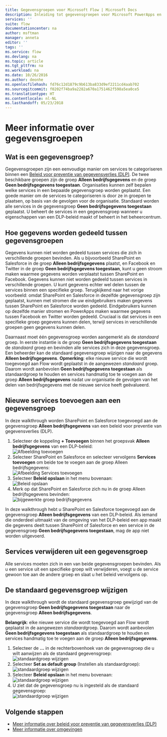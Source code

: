 ```yaml
---
title: Gegevensgroepen voor Microsoft Flow | Microsoft Docs
description: Inleiding tot gegevensgroepen voor Microsoft PowerApps en Microsoft Flow.
services: ''
suite: flow
documentationcenter: na
author: msftman
manager: anneta
editor: ''
tags: ''
ms.service: flow
ms.devlang: na
ms.topic: article
ms.tgt_pltfrm: na
ms.workload: na
ms.date: 10/26/2016
ms.author: deonhe
ms.openlocfilehash: fd76c12d1879c9b613ba833d9ef2211cd4aab702
ms.sourcegitcommit: f0202f74ba9a2282a670a1751462f598a5ea0ce5
ms.translationtype: HT
ms.contentlocale: nl-NL
ms.lasthandoff: 05/23/2018
---
```

# <a name="learn-all-about-data-groups"></a>Meer informatie over gegevensgroepen
## <a name="what-is-a-data-group"></a>Wat is een gegevensgroep?
Gegevensgroepen zijn een eenvoudige manier om services te categoriseren binnen een [Beleid voor preventie van gegevensverlies (DLP)](prevent-data-loss.md). De twee beschikbare groepen zijn de groep **Alleen bedrijfsgegevens** en de groep **Geen bedrijfsgegevens toegestaan**. Organisaties kunnen zelf bepalen welke services in een bepaalde gegevensgroep worden geplaatst. Een goede manier om de services te categoriseren is door ze in groepen te plaatsen, op basis van de gevolgen voor de organisatie. Standaard worden alle services in de gegevensgroep **Geen bedrijfsgegevens toegestaan** geplaatst. U beheert de services in een gegevensgroep wanneer u eigenschappen van een DLP-beleid maakt of beheert in het beheercentrum.

## <a name="how-data-is-shared-between-data-groups"></a>Hoe gegevens worden gedeeld tussen gegevensgroepen
Gegevens kunnen niet worden gedeeld tussen services die zich in verschillende groepen bevinden. Als u bijvoorbeeld SharePoint en Salesforce in de groep **Alleen bedrijfsgegevens** plaatst, en Facebook en Twitter in de groep **Geen bedrijfsgegevens toegestaan**, kunt u geen stroom maken waarmee gegevens worden verplaatst tussen SharePoint en Facebook. Gegevens kunnen niet worden gedeeld tussen services in verschillende groepen. U kunt gegevens echter wel delen tussen de services binnen een specifieke groep. Terugkijkend naar het vorige voorbeeld: omdat SharePoint en Salesforce in dezelfde gegevensgroep zijn geplaatst, kunnen met stromen die uw eindgebruikers maken gegevens tussen SharePoint en Salesforce worden gedeeld. Eindgebruikers kunnen op dezelfde manier stromen en PowerApps maken waarmee gegevens tussen Facebook en Twitter worden gedeeld. Cruciaal is dat services in een specifieke groep gegevens kunnen delen, terwijl services in verschillende groepen geen gegevens kunnen delen.  

Daarnaast moet één gegevensgroep worden aangemerkt als de *standaard* groep. In eerste instantie is de groep **Geen bedrijfsgegevens toegestaan** de *standaard* groep en bevinden alle services zich in deze gegevensgroep. Een beheerder kan de standaard gegevensgroep wijzigen naar de gegevens **Alleen bedrijfsgegevens**. **Opmerking**: elke nieuwe service die wordt toegevoegd aan Flow wordt geplaatst in de aangewezen *standaard* groep. Daarom wordt aanbevolen **Geen bedrijfsgegevens toegestaan** als standaardgroep te houden en services handmatig toe te voegen aan de groep **Alleen bedrijfsgegevens** nadat uw organisatie de gevolgen van het delen van bedrijfsgegevens met de nieuwe service heeft geëvalueerd.

## <a name="add-services-to-a-data-group"></a>Nieuwe services toevoegen aan een gegevensgroep
In deze walkthrough worden SharePoint en Salesforce toegevoegd aan de gegevensgroep **Alleen bedrijfsgegevens** van een beleid voor preventie van gegevensverlies (DLP). 

1. Selecteer de koppeling **+ Toevoegen** binnen het groepsvak **Alleen bedrijfsgegevens** van een DLP-beleid:    
   ![Afbeelding toevoegen](./media/introduction-to-data-groups/add-to-data-group-1.png)  
2. Selecteer SharePoint en Salesforce en selecteer vervolgens **Services toevoegen** om beide toe te voegen aan de groep Alleen bedrijfsgegevens:    
   ![Afbeelding Services toevoegen](./media/introduction-to-data-groups/add-to-data-group-2.png)  
3. Selecteer **Beleid opslaan** in het menu bovenaan:  
   ![Beleid opslaan](./media/introduction-to-data-groups/add-to-data-group-4.png) 
4. Merk op dat SharePoint en Salesforce zich nu in de groep Alleen bedrijfsgegevens bevinden:  
   ![bijgewerkte groep bedrijfsgegevens](./media/introduction-to-data-groups/add-to-data-group-3.png)   

In deze walkthrough hebt u SharePoint en Salesforce toegevoegd aan de gegevensgroep **Alleen bedrijfsgegevens** van een DLP-beleid. Als iemand die onderdeel uitmaakt van de omgeving van het DLP-beleid een app maakt die gegevens deelt tussen SharePoint of Salesforce en een service in de gegevensgroep **Geen bedrijfsgegevens toegestaan**, mag de app niet worden uitgevoerd.

## <a name="remove-services-from-a-data-group"></a>Services verwijderen uit een gegevensgroep
Alle services moeten zich in een van beide gegevensgroepen bevinden. Als u een service uit een specifieke groep wilt verwijderen, voegt u de service gewoon toe aan de andere groep en slaat u het beleid vervolgens op.  

## <a name="change-the-default-data-group"></a>De standaard gegevensgroep wijzigen
In deze walkthrough wordt de standaard gegevensgroep gewijzigd van de gegevensgroep **Geen bedrijfsgegevens toegestaan** naar de gegevensgroep **Alleen bedrijfsgegevens**.  

**Belangrijk**: elke nieuwe service die wordt toegevoegd aan Flow wordt geplaatst in de aangewezen *standaard*groep. Daarom wordt aanbevolen **Geen bedrijfsgegevens toegestaan** als standaardgroep te houden en services handmatig toe te voegen aan de groep **Alleen bedrijfsgegevens**.

1. Selecteer de **...** in de rechterbovenhoek van de gegevensgroep die u wilt aanwijzen als de standaard gegevensgroep:    
   ![standaardgroep wijzigen](./media/introduction-to-data-groups/default-data-group-0.png)  
2. Selecteer **Set as default group** (Instellen als standaardgroep):  
   ![standaardgroep wijzigen](./media/introduction-to-data-groups/default-data-group-1.png)   
3. Selecteer **Beleid opslaan** in het menu bovenaan:  
   ![standaardgroep wijzigen](./media/introduction-to-data-groups/add-to-data-group-4.png) 
4. U ziet dat de gegevensgroep nu is ingesteld als de standaard gegevensgroep:  
   ![standaardgroep wijzigen](./media/introduction-to-data-groups/default-data-group-2.png)   

## <a name="next-steps"></a>Volgende stappen
* [Meer informatie over beleid voor preventie van gegevensverlies (DLP)](prevent-data-loss.md)
* [Meer informatie over omgevingen](environments-overview-admin.md)   

